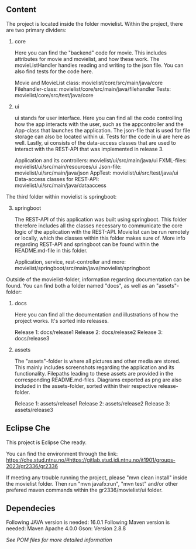 ## Content

The project is located inside the folder movielist. Within the project, there are two primary dividers:

1. core

    Here you can find the "backend" code for movie. This includes attributes for movie and movielist, and how these work. The movieListHandler handles reading and writing to the json file. You can also find tests for the code here.

    Movie and MovieList class: movielist/core/src/main/java/core
    Filehandler-class: movielist/core/src/main/java/filehandler
    Tests: movielist/core/src/test/java/core

2. ui

    ui stands for user interface. Here you can find all the code controlling how the app interacts with the user, such as the appcontroller and the App-class that launches the application. The json-file that is used for file storage can also be located within ui. Tests for the code in ui are here as well. Lastly, ui consists of the data-access classes that are used to interact with the REST-API that was implemented in release 3.


    Application and its controllers: movielist/ui/src/main/java/ui
    FXML-files: movielist/ui/src/main/resources/ui
    Json-file: movielist/ui/src/main/java/json
    AppTest: movielist/ui/src/test/java/ui
    Data-access classes for REST-API:  movielist/ui/src/main/java/dataaccess


The third folder within movielist is springboot:

3. springboot

    The REST-API of this application was built using springboot. This folder therefore includes all the classes necessary to communicate the core logic of the application with the REST-API. Movielist can be run remotely or locally, which the classes within this folder makes sure of. More info regarding REST-API and springboot can be found within the README.md-file in this folder.

    Application, service, rest-controller and more: movielist/springboot/src/main/java/movielist/springboot

Outside of the movielist-folder, information regarding documentation can be found. You can find both a folder named "docs", as well as an "assets"-folder: 

1. docs

    Here you can find all the documentation and illustrations of how the project works. It's sorted into releases.

    Release 1: docs/release1
    Release 2: docs/release2
    Release 3: docs/release3

2. assets

    The "assets"-folder is where all pictures and other media are stored. This mainly includes screenshots regarding the application and its functionality. Filepaths leading to these assets are provided in the corresponding README.md-files. Diagrams exported as png are also included in the assets-folder, sorted within their respective release-folder.

    Release 1: assets/release1
    Release 2: assets/release2
    Release 3: assets/release3

## Eclipse Che
This project is Eclipse Che ready. 

You can find the environment through the link: 
https://che.stud.ntnu.no/#https://gitlab.stud.idi.ntnu.no/it1901/groups-2023/gr2336/gr2336

If meeting any trouble running the project, please "mvn clean install" inside the movielist folder. Then run "mvn javafx:run", "mvn test" and/or other prefered maven commands within the gr2336/movielist/ui folder.

## Dependecies
Following JAVA version is needed: 16.0.1
Following Maven version is needed: Maven Apache 4.0.0
Gson: Version 2.8.8

*See POM files for more detailed information*